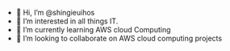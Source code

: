 - 👋 Hi, I’m @shingieuihos
- 👀 I’m interested in all things IT. 
- 🌱 I’m currently learning AWS cloud Computing 
- 💞️ I’m looking to collaborate on AWS cloud computing projects 
  

<!---
shingieuihos/shingieuihos is a ✨ special ✨ repository because its `README.md` (this file) appears on your GitHub profile.
You can click the Preview link to take a look at your changes.
--->
